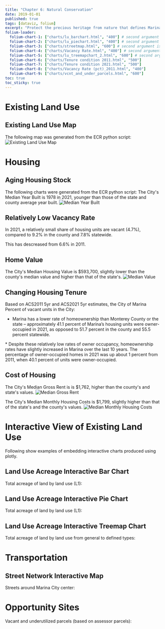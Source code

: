 ```yaml
---
title: "Chapter 6: Natural Conservation"
date: 2019-01-01
published: true
tags: [dataviz, folium]
excerpt: "Protect the precious heritage from nature that defines Marina."
folium-loader:
  folium-chart-1: ["charts/lu_barchart.html", "400"] # second argument is the height
  folium-chart-2: ["charts/lu_piechart.html", "400"] # second argument is the height
  folium-chart-3: ["charts/streetmap.html", "600"] # second argument is the height
  folium-chart-4: ["charts/Vacancy Rate.html", "400"] # second argument is the height
  folium-chart-5: ["charts/lu_treemapchart_2.html", "600"] # second argument is the height
  folium-chart-6: ["charts/Tenure condition 2011.html", "500"]
  folium-chart-7: ["charts/Tenure condition 2021.html", "500"]
  folium-chart-8: ["charts/Vacancy Rate (pct)_2011.html", "400"]
  folium-chart-9: ["charts/vcnt_and_under_parcels.html", "600"]
toc: true
toc_sticky: true
---
```

# Existing Land Use
## Existing Land Use Map
The following map was generated from the ECR python script:
![Existing Land Use Map](https://raw.githubusercontent.com/raimiassociates/ecr_dashboard/main/assets/images/Existing%20Land%20Use%20Category%20(L1).png)

# Housing
## Aging Housing Stock
The following charts were generated from the ECR python script:
The City's Median Year Built is 1978 in 2021, younger than those of the state and county average year built.
![Median Year Built](https://raw.githubusercontent.com/raimiassociates/ecr_dashboard/main/assets/images/Median%20Year%20Structure%20Built.png)

## Relatively Low Vacancy Rate
In 2021, a relatively small share of housing units are vacant (4.7%), compared to 9.2% in the county and 7.8% statewide.
<div id="folium-chart-4"></div>
This has descreased from 6.6% in 2011.
<div id="folium-chart-8"></div>
<!--![The San Juan Mountains are beautiful!](/assets/images/san-juan-mountains.jpg "San Juan Mountains")-->

## Home Value
The City's Median Housing Value is $593,700, slightly lower than the county's median value and higher than that of the state's.
![Median Value](https://raw.githubusercontent.com/raimiassociates/ecr_dashboard/main/assets/images/Median%20Value%20(Dollars).png)

## Changing Housing Tenure
Based on ACS2011 5yr and ACS2021 5yr estimates, the City of Marina Percent of vacant units in the City:
* Marina has a lower rate of homeownership than Monterey County or the state – approximately 41.1 percent of Marina’s housing units were owner-occupied in 2021, as opposed to 51.7 percent in the county and 55.5 percent statewide.
<div id="folium-chart-7"></div>
* Despite these relatively low rates of owner occupancy, homeownership rates have slightly increased in Marina over the last 10 years. The percentage of owner-occupied homes in 2021 was up about 1 percent from 2011, when 40.1 percent of units were owner-occupied.
<div id="folium-chart-6"></div>

## Cost of Housing
The City's Median Gross Rent is is $1,762, higher than the county's and state's values.
![Median Gross Rent](https://raw.githubusercontent.com/raimiassociates/ecr_dashboard/main/assets/images/Median%20Gross%20Rent.png)

The City's Median Monthly Housing Costs is $1,799, slightly higher than that of the state's and the county's values.
![Median Monthly Housing Costs](https://raw.githubusercontent.com/raimiassociates/ecr_dashboard/main/assets/images/Median%20Monthly%20Housing%20Costs.png)


# Interactive View of Existing Land Use
Following show examples of embedding interactive charts produced using plotly.

## Land Use Acreage Interactive Bar Chart

Total acreage of land by land use (L1):

<div id="folium-chart-1"></div>

## Land Use Acreage Interactive Pie Chart

Total acreage of land by land use (L1):

<div id="folium-chart-2"></div>

## Land Use Acreage Interactive Treemap Chart

Total acreage of land by land use from general to defined types:

<div id="folium-chart-5"></div>

# Transportation
## Street Network Interactive Map

Streets around Marina City center:

<div id="folium-chart-3"></div>

# Opportunity Sites
Vacant and underutilized parcels (based on assessor parcels):

<div id="folium-chart-9"></div>


